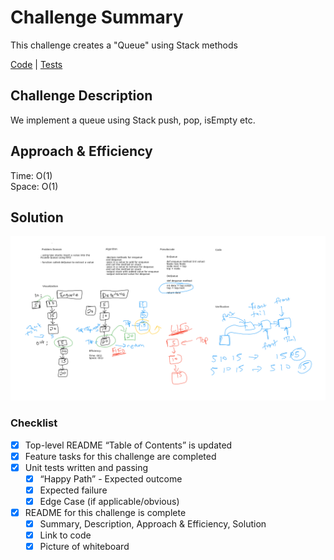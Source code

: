 # Challenge Summary
This challenge creates a "Queue" using Stack methods

[Code](../../../../../challenge401/src/main/java/datastructures/stacksandqueues/PseudoQueue.java) |
[Tests](../../../../../challenge401/src/test/java/datastructures/PseudoTest.java)

## Challenge Description
We implement a queue using Stack push, pop, isEmpty etc.

## Approach & Efficiency
Time: O(1) <br>
Space: O(1)

## Solution
![pseudo](../pseudo.png)

### Checklist
 - [x] Top-level README “Table of Contents” is updated
 - [x] Feature tasks for this challenge are completed
 - [x] Unit tests written and passing
     - [x] “Happy Path” - Expected outcome
     - [x] Expected failure
     - [x] Edge Case (if applicable/obvious)
 - [x] README for this challenge is complete
     - [x] Summary, Description, Approach & Efficiency, Solution
     - [x] Link to code
     - [x] Picture of whiteboard